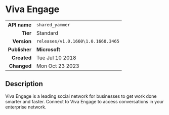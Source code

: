 # Viva Engage
| | |
|-:|-|
|**API name**|`shared_yammer`|
|**Tier**|Standard|
|**Version**|`releases/v1.0.1660\1.0.1660.3465`|
|**Publisher**|**Microsoft**|
|**Created**|Tue Jul 10 2018|
|**Changed**|Mon Oct 23 2023|

## Description
Viva Engage is a leading social network for businesses to get work done smarter and faster. Connect to Viva Engage to access conversations in your enterprise network.
